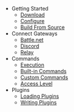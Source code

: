 * Getting Started
    * [Download](/)
    * [Configure](config.md)
    * [Build From Source](build.md)
* Connect Gateways
    * [Battle.net](bnet.md)
    * [Discord](discord.md)
    * [Relay](relay.md)
* Commands
    * [Execution](trigger.md)
    * [Built-in Commands](list_commands.md)
    * [Custom Commands](custom_commands.md)
    * [Access Level](access.md)
* Plugins
    * [Loading Plugins](loading_plugins.md)
    * [Writing Plugins](writing_plugins.md)

